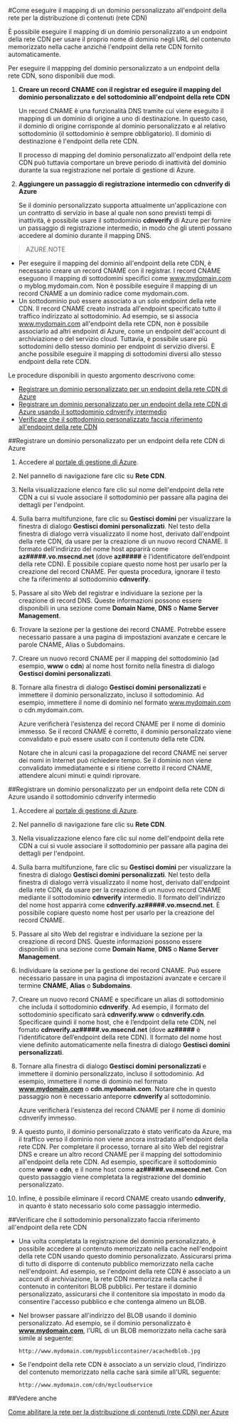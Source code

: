 <properties 
	 pageTitle="Come eseguire il mapping del contenuto della rete per la distribuzione di contenuti (CDN) a un dominio personalizzato" 
	 description="Questo argomento descrive come eseguire il mapping del contenuto della rete CDN a un dominio personalizzato." 
	 services="cdn" 
	 documentationCenter="" 
	 authors="zhangmanling" 
	 manager="dwrede" 
	 editor=""/>
<tags 
	 ms.service="cdn" 
	 ms.workload="media" 
	 ms.tgt_pltfrm="na" 
	 ms.devlang="na" 
	 ms.topic="article" 
	 ms.date="07/07/2015" 
	 ms.author="mazha"/>

#Come eseguire il mapping di un dominio personalizzato all'endpoint della rete per la distribuzione di contenuti (rete CDN)

È possibile eseguire il mapping di un dominio personalizzato a un endpoint della rete CDN per usare il proprio nome di dominio negli URL del contenuto memorizzato nella cache anziché l'endpoint della rete CDN fornito automaticamente.

Per eseguire il mappping del dominio personalizzato a un endpoint della rete CDN, sono disponibili due modi.

1. **Creare un record CNAME con il registrar ed eseguire il mapping del dominio personalizzato e del sottodominio all'endpoint della rete CDN** 
	
	Un record CNAME è una funzionalità DNS tramite cui viene eseguito il mapping di un dominio di origine a uno di destinazione. In questo caso, il dominio di origine corrisponde al dominio personalizzato e al relativo sottodominio (il sottodominio è sempre obbligatorio). Il dominio di destinazione è l'endpoint della rete CDN.

	Il processo di mapping del dominio personalizzato all'endpoint della rete CDN può tuttavia comportare un breve periodo di inattività del dominio durante la sua registrazione nel portale di gestione di Azure. 
2. **Aggiungere un passaggio di registrazione intermedio con cdnverify di Azure**

	Se il dominio personalizzato supporta attualmente un'applicazione con un contratto di servizio in base al quale non sono previsti tempi di inattività, è possibile usare il sottodominio **cdnverify** di Azure per fornire un passaggio di registrazione intermedio, in modo che gli utenti possano accedere al dominio durante il mapping DNS.

> AZURE.NOTE
> 
-	Per eseguire il mapping del dominio all'endpoint della rete CDN, è necessario creare un record CNAME con il registrar. I record CNAME eseguono il mapping di sottodomini specifici come www.mydomain.com o myblog.mydomain.com. Non è possibile eseguire il mapping di un record CNAME a un dominio radice come mydomain.com.
-	Un sottodominio può essere associato a un solo endpoint della rete CDN. Il record CNAME creato instrada all'endpoint specificato tutto il traffico indirizzato al sottodominio. Ad esempio, se si associa www.mydomain.com all'endpoint della rete CDN, non è possibile associarlo ad altri endpoint di Azure, come un endpoint dell'account di archiviazione o del servizio cloud. Tuttavia, è possibile usare più sottodomini dello stesso dominio per endpoint di servizio diversi. È anche possibile eseguire il mapping di sottodomini diversi allo stesso endpoint della rete CDN.

Le procedure disponibili in questo argomento descrivono come:

-	[Registrare un dominio personalizzato per un endpoint della rete CDN di Azure](#subheading1)
-	[Registrare un dominio personalizzato per un endpoint della rete CDN di Azure usando il sottodominio cdnverify intermedio](#subheading2)
-	[Verificare che il sottodominio personalizzato faccia riferimento all'endpoint della rete CDN](#subheading3) 

##<a name="subheading1"></a>Registrare un dominio personalizzato per un endpoint della rete CDN di Azure

1.	Accedere al [portale di gestione di Azure](http://manage.windowsazure.com/).
2.	Nel pannello di navigazione fare clic su **Rete CDN**.
3.	Nella visualizzazione elenco fare clic sul nome dell'endpoint della rete CDN a cui si vuole associare il sottodominio per passare alla pagina dei dettagli per l'endpoint.
4.	Sulla barra multifunzione, fare clic su **Gestisci domini** per visualizzare la finestra di dialogo **Gestisci domini personalizzati**. Nel testo della finestra di dialogo verrà visualizzato il nome host, derivato dall'endpoint della rete CDN, da usare per la creazione di un nuovo record CNAME. Il formato dell'indirizzo del nome host apparirà come **az#####.vo.msecnd.net** (dove **az#####** è l’identificatore dell’endpoint della rete CDN). È possibile copiare questo nome host per usarlo per la creazione del record CNAME. Per questa procedura, ignorare il testo che fa riferimento al sottodominio **cdnverify**.
5.	Passare al sito Web del registrar e individuare la sezione per la creazione di record DNS. Queste informazioni possono essere disponibili in una sezione come **Domain Name**, **DNS** o **Name Server Management**.
6.	Trovare la sezione per la gestione dei record CNAME. Potrebbe essere necessario passare a una pagina di impostazioni avanzate e cercare le parole CNAME, Alias o Subdomains.
7.	Creare un nuovo record CNAME per il mapping del sottodominio (ad esempio, **www** o **cdn**) al nome host fornito nella finestra di dialogo **Gestisci domini personalizzati**.
8.	Tornare alla finestra di dialogo **Gestisci domini personalizzati** e immettere il dominio personalizzato, incluso il sottodominio. Ad esempio, immettere il nome di dominio nel formato www.mydomain.com o cdn.mydomain.com.   

	Azure verificherà l'esistenza del record CNAME per il nome di dominio immesso. Se il record CNAME è corretto, il dominio personalizzato viene convalidato e può essere usato con il contenuto della rete CDN.

	Notare che in alcuni casi la propagazione del record CNAME nei server dei nomi in Internet può richiedere tempo. Se il dominio non viene convalidato immediatamente e si ritiene corretto il record CNAME, attendere alcuni minuti e quindi riprovare.

##<a name="subheading2"></a>Registrare un dominio personalizzato per un endpoint della rete CDN di Azure usando il sottodominio cdnverify intermedio  


1.	Accedere al [portale di gestione di Azure](http://manage.windowsazure.com/).
2.	Nel pannello di navigazione fare clic su **Rete CDN**.
3.	Nella visualizzazione elenco fare clic sul nome dell'endpoint della rete CDN a cui si vuole associare il sottodominio per passare alla pagina dei dettagli per l'endpoint.
4.	Sulla barra multifunzione, fare clic su **Gestisci domini** per visualizzare la finestra di dialogo **Gestisci domini personalizzati**. Nel testo della finestra di dialogo verrà visualizzato il nome host, derivato dall'endpoint della rete CDN, da usare per la creazione di un nuovo record CNAME mediante il sottodominio **cdnverify** intermedio. Il formato dell'indirizzo del nome host apparirà come **cdnverify.az#####.vo.msecnd.net**. È possibile copiare questo nome host per usarlo per la creazione del record CNAME.
5.	Passare al sito Web del registrar e individuare la sezione per la creazione di record DNS. Queste informazioni possono essere disponibili in una sezione come **Domain Name**, **DNS** o **Name Server Management**.
6.	Individuare la sezione per la gestione dei record CNAME. Può essere necessario passare in una pagina di impostazioni avanzate e cercare il termine **CNAME**, **Alias** o **Subdomains**.
7.	Creare un nuovo record CNAME e specificare un alias di sottodominio che includa il sottodominio **cdnverify**. Ad esempio, il formato del sottodominio specificato sarà **cdnverify.www** o **cdnverify.cdn**. Specificare quindi il nome host, che è l’endpoint della rete CDN, nel fomato **cdnverify.az#####.vo.msecnd.net** (dove **az#####** è l’identificatore dell’endpoint della rete CDN). Il formato del nome host viene definito automaticamente nella finestra di dialogo **Gestisci domini personalizzati**.
8.	Tornare alla finestra di dialogo **Gestisci domini personalizzati** e immettere il dominio personalizzato, incluso il sottodominio. Ad esempio, immettere il nome di dominio nel formato **www.mydomain.com** o **cdn.mydomain.com**. Notare che in questo passaggio non è necessario anteporre **cdnverify** al sottodominio.  

	Azure verificherà l'esistenza del record CNAME per il nome di dominio cdnverify immesso.
9.	A questo punto, il dominio personalizzato è stato verificato da Azure, ma il traffico verso il dominio non viene ancora instradato all'endpoint della rete CDN. Per completare il processo, tornare al sito Web del registrar DNS e creare un altro record CNAME per il mapping del sottodominio all'endpoint della rete CDN. Ad esempio, specificare il sottodominio come **www** o **cdn**, e il nome host come **az#####.vo.msecnd.net**. Con questo passaggio viene completata la registrazione del dominio personalizzato. 
10.	Infine, è possibile eliminare il record CNAME creato usando **cdnverify**, in quanto è stato necessario solo come passaggio intermedio.  


##<a name="subheading3"></a>Verificare che il sottodominio personalizzato faccia riferimento all'endpoint della rete CDN

-	Una volta completata la registrazione del dominio personalizzato, è possibile accedere al contenuto memorizzato nella cache nell'endpoint della rete CDN usando questo dominio personalizzato. Assicurarsi prima di tutto di disporre di contenuto pubblico memorizzato nella cache nell'endpoint. Ad esempio, se l'endpoint della rete CDN è associato a un account di archiviazione, la rete CDN memorizza nella cache il contenuto in contenitori BLOB pubblici. Per testare il dominio personalizzato, assicurarsi che il contenitore sia impostato in modo da consentire l'accesso pubblico e che contenga almeno un BLOB.
-	Nel browser passare all'indirizzo del BLOB usando il dominio personalizzato. Ad esempio, se il dominio personalizzato è **www.mydomain.com**, l'URL di un BLOB memorizzato nella cache sarà simile al seguente:  
	
		http://www.mydomain.com/mypubliccontainer/acachedblob.jpg
-	Se l'endpoint della rete CDN è associato a un servizio cloud, l'indirizzo del contenuto memorizzato nella cache sarà simile all'URL seguente:

		http://www.mydomain.com/cdn/mycloudservice

##Vedere anche


[Come abilitare la rete per la distribuzione di contenuti (rete CDN) per Azure](./cdn-create-new-endpoint.md)

 

<!---HONumber=July15_HO3-->